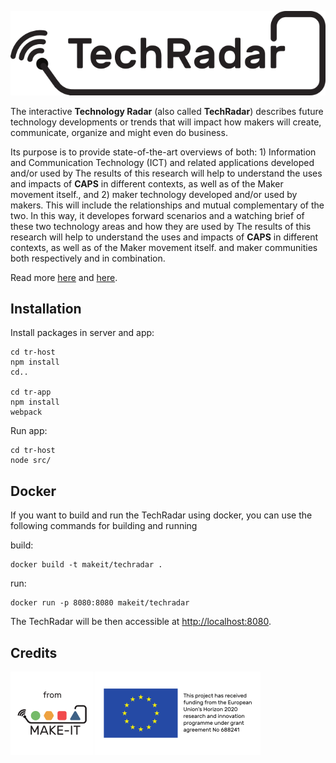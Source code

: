 ![](tr-app/img/techradar_logo_100.png)

The interactive <strong>Technology Radar</strong> (also called <strong>TechRadar</strong>) describes future technology developments or trends that will impact how makers will create, communicate, organize and might even do business.

Its purpose is to provide state-of-the-art overviews of both: 1) Information and Communication Technology (ICT) and related applications developed and/or used by The results of this research will help to understand the uses and impacts of <strong>CAPS</strong> in different contexts, as well as of the Maker movement itself., and 2) maker technology developed and/or used by makers. This will include the relationships and mutual complementary of the two. In this way, it developes forward scenarios and a watching brief of these two technology areas and how they are used by The results of this research will help to understand the uses and impacts of <strong>CAPS</strong> in different contexts, as well as of the Maker movement itself. and maker communities both respectively and in combination.

Read more [here](http://make-it.io/deliverables/d5-1-report-on-mapping-of-ict-and-maker-technology-and-its-use/) and [here](http://make-it.io/deliverables/d5-2-report-on-forward-scenarios-of-technology-developments-and-technology-use/).

## Installation

Install packages in server and app:

```
cd tr-host
npm install
cd..

cd tr-app
npm install
webpack
```

Run app:

```
cd tr-host
node src/
```

## Docker

If you want to build and run the TechRadar using docker, you can use the following commands for building and running

build:
```
docker build -t makeit/techradar .
```

run:
```
docker run -p 8080:8080 makeit/techradar
```

The TechRadar will be then accessible at [http://localhost:8080](http://localhost:8080).


## Credits

[![](tr-app/img/from_30.png)](https://ec.europa.eu/digital-agenda/en/news/22-new-caps-projects-horizon-2020)
